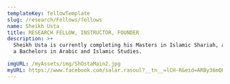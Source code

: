 ```yaml
---
templateKey: fellowTemplate
slug: /research/Fellows/fellows
name: Sheikh Usta
title: RESEARCH FELLOW, INSTRUCTOR, FOUNDER
description: >+
  Sheikh Usta is currently completing his Masters in Islamic Shariah, and holds
  a Bachelors in Arabic and Islamic Studies.

imgURL: /myAssets/img/ShOstaMain2.jpg
myURL: https://www.facebook.com/salar.rasoul?__tn__=lCH-R&eid=ARBy36mQHXuPnsOD2tJ
---
```

